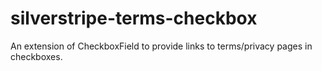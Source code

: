 # silverstripe-terms-checkbox
An extension of CheckboxField to provide links to terms/privacy pages in checkboxes.
